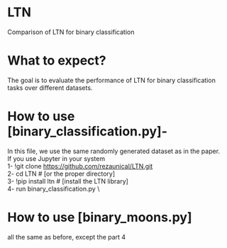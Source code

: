 # LTN
Comparison of LTN for binary classification

# What to expect?
The goal is to evaluate the performance of LTN for binary classification tasks over different datasets.

# How to use [binary_classification.py]- 
In this file, we use the same randomly generated dataset as in the paper. \
If you use Jupyter in your system \
1- !git clone https://github.com/rezaunical/LTN.git \
2- cd LTN # [or the proper directory] \
3- !pip install ltn # [install the LTN library] \
4- run binary_classification.py \

# How to use [binary_moons.py]
all the same as before, except the part 4

